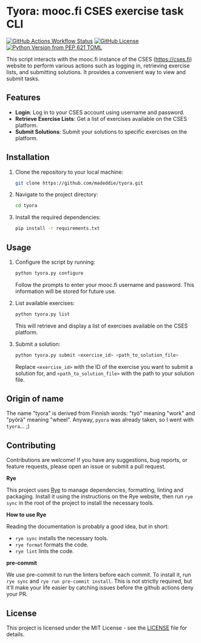 # Tyora: mooc.fi CSES exercise task CLI
[![GitHub Actions Workflow Status](https://img.shields.io/github/actions/workflow/status/madeddie/tyora/ci.yml)](https://github.com/madeddie/tyora/actions/workflows/ci.yml)
[![GitHub License](https://img.shields.io/github/license/madeddie/tyora)](https://github.com/madeddie/tyora/blob/main/LICENSE)
[![Python Version from PEP 621 TOML](https://img.shields.io/python/required-version-toml?tomlFilePath=https%3A%2F%2Fraw.githubusercontent.com%2Fmadeddie%2Ftyora%2Fmain%2Fpyproject.toml&logo=python)](https://github.com/madeddie/tyora/blob/main/pyproject.toml#L15)


This script interacts with the mooc.fi instance of the CSES (https://cses.fi) website to perform various actions such as logging in, retrieving exercise lists, and submitting solutions.
It provides a convenient way to view and submit tasks.

## Features

- **Login**: Log in to your CSES account using username and password.
- **Retrieve Exercise Lists**: Get a list of exercises available on the CSES platform.
- **Submit Solutions**: Submit your solutions to specific exercises on the platform.

## Installation

1. Clone the repository to your local machine:

   ```bash
   git clone https://github.com/madeddie/tyora.git
   ```

2. Navigate to the project directory:

   ```bash
   cd tyora
   ```

3. Install the required dependencies:

   ```bash
   pip install -r requirements.txt
   ```

## Usage

1. Configure the script by running:

   ```bash
   python tyora.py configure
   ```

   Follow the prompts to enter your mooc.fi username and password. This information will be stored for future use.

2. List available exercises:

   ```bash
   python tyora.py list
   ```

   This will retrieve and display a list of exercises available on the CSES platform.

3. Submit a solution:

   ```bash
   python tyora.py submit <exercise_id> <path_to_solution_file>
   ```

   Replace `<exercise_id>` with the ID of the exercise you want to submit a solution for, and `<path_to_solution_file>` with the path to your solution file.

## Origin of name

The name "tyora" is derived from Finnish words: "työ" meaning "work" and "pyörä" meaning "wheel".
Anyway, `pyora` was already taken, so I went with `tyora`... ;)

## Contributing

Contributions are welcome! If you have any suggestions, bug reports, or feature requests, please open an issue or submit a pull request.

**Rye**

This project uses [Rye](https://rye-up.com/) to manage dependencies, formatting, linting and packaging.
Install it using the instructions on the Rye website, then run `rye sync` in the root of the project to install the necessary tools.

**How to use Rye**

Reading the documentation is probably a good idea, but in short:

- `rye sync` installs the necessary tools.
- `rye format` formats the code.
- `rye lint` lints the code.

**pre-commit**

We use pre-commit to run the linters before each commit. To install it, run `rye sync` and `rye run pre-commit install`.
This is not strictly required, but it'll make your life easier by catching issues before the github actions deny your PR.

## License

This project is licensed under the MIT License - see the [LICENSE](LICENSE) file for details.
